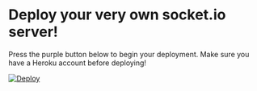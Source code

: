 # Deploy your very own socket.io server!

Press the purple button below to begin your deployment. Make sure you have a Heroku account before deploying!

[![Deploy](https://www.herokucdn.com/deploy/button.png)](https://heroku.com/deploy?template=https://github.com/RXCodes/CSocket/)
